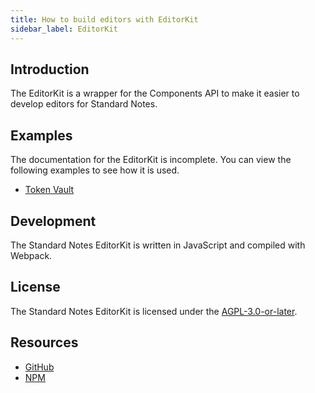 ```yaml
---
title: How to build editors with EditorKit
sidebar_label: EditorKit
---
```


## Introduction

The EditorKit is a wrapper for the Components API to make it easier to develop editors for Standard Notes.

## Examples

The documentation for the EditorKit is incomplete. You can view the following examples to see how it is used.

- [Token Vault](https://github.com/sn-extensions/token-vault)

## Development

The Standard Notes EditorKit is written in JavaScript and compiled with Webpack.

## License

The Standard Notes EditorKit is licensed under the [AGPL-3.0-or-later](https://github.com/standardnotes/editor-kit/blob/master/LICENSE).

## Resources

- [GitHub](https://github.com/standardnotes/editor-kit)
- [NPM](https://www.npmjs.com/package/sn-editor-kit)
